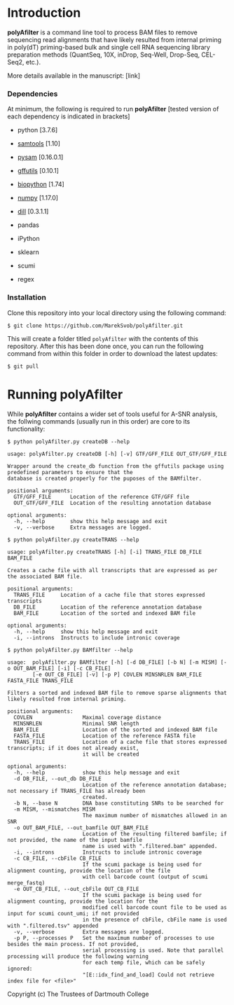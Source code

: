 # Introduction
**polyAfilter** is a command line tool to process BAM files to remove sequencing read alignments that have likely resulted from internal priming in poly(dT) priming-based bulk and single cell RNA sequencing library preparation methods (QuantSeq, 10X, inDrop, Seq-Well, Drop-Seq, CEL-Seq2, etc.).

More details available in the manuscript: [link]

### Dependencies

At minimum, the following is required to run **polyAfilter** [tested version of each dependency is indicated in brackets]
* python [3.7.6]
* [samtools](http://www.htslib.org/) [1.10]
* [pysam](https://pysam.readthedocs.io/en/latest/) [0.16.0.1]
* [gffutils](http://daler.github.io/gffutils/) [0.10.1]
* [biopython](https://biopython.org/) [1.74]
* [numpy](https://numpy.org/doc/stable/) [1.17.0]
* [dill](https://dill.readthedocs.io/en/latest/) [0.3.1.1]

* pandas
* iPython
* sklearn
* scumi
* regex

### Installation

Clone this repository into your local directory using the following command:

```bash
$ git clone https://github.com/MarekSvob/polyAfilter.git
```

This will create a folder titled `polyAfilter` with the contents of this repository.
After this has been done once, you can run the following command from within this folder in order to download the latest updates:

```bash
$ git pull
```

# Running polyAfilter

While **polyAfilter** contains a wider set of tools useful for A-SNR analysis, the follwing commands (usually run in this order) are core to its functionality:

```
$ python polyAfilter.py createDB --help
```
```
usage: polyAfilter.py createDB [-h] [-v] GTF/GFF_FILE OUT_GTF/GFF_FILE

Wrapper around the create_db function from the gffutils package using predefined parameters to ensure that the
database is created properly for the puposes of the BAMfilter.

positional arguments:
  GTF/GFF_FILE      Location of the reference GTF/GFF file
  OUT_GTF/GFF_FILE  Location of the resulting annotation database

optional arguments:
  -h, --help        show this help message and exit
  -v, --verbose     Extra messages are logged.
```

```
$ python polyAfilter.py createTRANS --help
```
```
usage: polyAfilter.py createTRANS [-h] [-i] TRANS_FILE DB_FILE BAM_FILE

Creates a cache file with all transcripts that are expressed as per the associated BAM file.

positional arguments:
  TRANS_FILE     Location of a cache file that stores expressed transcripts
  DB_FILE        Location of the reference annotation database
  BAM_FILE       Location of the sorted and indexed BAM file

optional arguments:
  -h, --help     show this help message and exit
  -i, --introns  Instructs to include intronic coverage
```

```
$ python polyAfilter.py BAMfilter --help
```
```
usage:  polyAfilter.py BAMfilter [-h] [-d DB_FILE] [-b N] [-m MISM] [-o OUT_BAM_FILE] [-i] [-c CB_FILE]
        [-e OUT_CB_FILE] [-v] [-p P] COVLEN MINSNRLEN BAM_FILE FASTA_FILE TRANS_FILE

Filters a sorted and indexed BAM file to remove sparse alignments that likely resulted from internal priming.

positional arguments:
  COVLEN                Maximal coverage distance
  MINSNRLEN             Minimal SNR length
  BAM_FILE              Location of the sorted and indexed BAM file
  FASTA_FILE            Location of the reference FASTA file
  TRANS_FILE            Location of a cache file that stores expressed transcripts; if it does not already exist,
                        it will be created

optional arguments:
  -h, --help            show this help message and exit
  -d DB_FILE, --out_db DB_FILE
                        Location of the reference annotation database; not necessary if TRANS_FILE has already been
                        created.
  -b N, --base N        DNA base constituting SNRs to be searched for
  -m MISM, --mismatches MISM
                        The maximum number of mismatches allowed in an SNR
  -o OUT_BAM_FILE, --out_bamfile OUT_BAM_FILE
                        Location of the resulting filtered bamfile; if not provided, the name of the input bamfile
                        name is used with ".filtered.bam" appended.
  -i, --introns         Instructs to include intronic coverage
  -c CB_FILE, --cbFile CB_FILE
                        If the scumi package is being used for alignment counting, provide the location of the file
                        with cell barcode count (output of scumi merge_fastq)
  -e OUT_CB_FILE, --out_cbFile OUT_CB_FILE
                        If the scumi package is being used for alignment counting, provide the location for the
                        modified cell barcode count file to be used as input for scumi count_umi; if not provided
                        in the presence of cbFile, cbFile name is used with ".filtered.tsv" appended
  -v, --verbose         Extra messages are logged.
  -p P, --processes P   Set the maximum number of processes to use besides the main process. If not provided,
                        serial processing is used. Note that parallel processing will produce the following warning
                        for each temp file, which can be safely ignored:
                        "[E::idx_find_and_load] Could not retrieve index file for <file>"
```


Copyright (c) The Trustees of Dartmouth College
